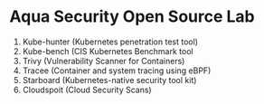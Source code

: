 # Aqua Security Open Source Lab

1. Kube-hunter (Kubernetes penetration test tool)
2. Kube-bench (CIS Kubernetes Benchmark tool
3. Trivy (Vulnerability Scanner for Containers)
4. Tracee (Container and system tracing using eBPF)
5. Starboard (Kubernetes-native security tool kit)
6. Cloudspoit (Cloud Security Scans)
